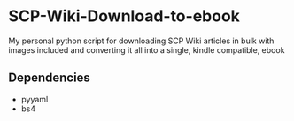 # SCP-Wiki-Download-to-ebook
My personal python script for downloading SCP Wiki articles in bulk with images included and converting it all into a single, kindle compatible, ebook

## Dependencies
* pyyaml
* bs4
